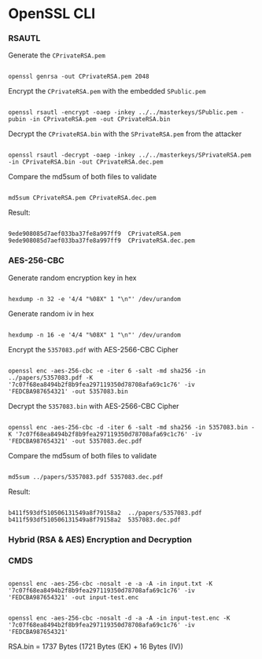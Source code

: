 # OpenSSL CLI


### RSAUTL

Generate the `CPrivateRSA.pem`
<pre><code>
openssl genrsa -out CPrivateRSA.pem 2048
</code></pre>

Encrypt the `CPrivateRSA.pem` with the embedded `SPublic.pem`
<pre><code>
openssl rsautl -encrypt -oaep -inkey ../../masterkeys/SPublic.pem -pubin -in CPrivateRSA.pem -out CPrivateRSA.bin
</code></pre>

Decrypt the `CPrivateRSA.bin` with the `SPrivateRSA.pem` from the attacker
<pre><code>
openssl rsautl -decrypt -oaep -inkey ../../masterkeys/SPrivateRSA.pem -in CPrivateRSA.bin -out CPrivateRSA.dec.pem
</code></pre>

Compare the md5sum of both files to validate
<pre><code>
md5sum CPrivateRSA.pem CPrivateRSA.dec.pem
</code></pre>
Result:
<pre><code>
9ede908085d7aef033ba37fe8a997ff9  CPrivateRSA.pem
9ede908085d7aef033ba37fe8a997ff9  CPrivateRSA.dec.pem
</code></pre>

### AES-256-CBC

Generate random encryption key in hex
<pre><code>
hexdump -n 32 -e '4/4 "%08X" 1 "\n"' /dev/urandom
</code></pre>
Generate random iv in hex
<pre><code>
hexdump -n 16 -e '4/4 "%08X" 1 "\n"' /dev/urandom
</code></pre>

Encrypt the `5357083.pdf` with AES-2566-CBC Cipher
<pre><code>
openssl enc -aes-256-cbc -e -iter 6 -salt -md sha256 -in ../papers/5357083.pdf -K '7c07f68ea8494b2f8b9fea297119350d78708afa69c1c76' -iv 'FEDCBA987654321' -out 5357083.bin
</code></pre>
Decrypt the `5357083.bin` with AES-2566-CBC Cipher
<pre><code>
openssl enc -aes-256-cbc -d -iter 6 -salt -md sha256 -in 5357083.bin -K '7c07f68ea8494b2f8b9fea297119350d78708afa69c1c76' -iv 'FEDCBA987654321' -out 5357083.dec.pdf
</code></pre>


Compare the md5sum of both files to validate
<pre><code>
md5sum ../papers/5357083.pdf 5357083.dec.pdf
</code></pre>

Result:
<pre><code>
b411f593df510506131549a8f79158a2  ../papers/5357083.pdf
b411f593df510506131549a8f79158a2  5357083.dec.pdf
</code></pre>

### Hybrid (RSA & AES) Encryption and Decryption



### CMDS

<pre><code>
openssl enc -aes-256-cbc -nosalt -e -a -A -in input.txt -K '7c07f68ea8494b2f8b9fea297119350d78708afa69c1c76' -iv 'FEDCBA987654321' -out input-test.enc
</code></pre>

<pre><code>
openssl enc -aes-256-cbc -nosalt -d -a -A -in input-test.enc -K '7c07f68ea8494b2f8b9fea297119350d78708afa69c1c76' -iv 'FEDCBA987654321'
</code></pre>


RSA.bin = 1737 Bytes (1721 Bytes (EK) + 16 Bytes (IV))